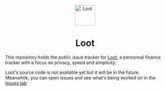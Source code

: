 <div align="center">
<img src="https://loot.yapok.org/favicon.svg" width="64" height="64" alt="Loot" />
<h1>Loot</h1>
</div>

This repository holds the public issue tracker for [Loot](https://loot.yapok.org), a personnal finance tracker with a focus on privacy, speed and simplicity.

Loot's source code is not available yet but it will be in the future. Meanwhile, you can open issues and see what's being worked on in the [Issues tab](https://github.com/madx/loot-app/issues)
